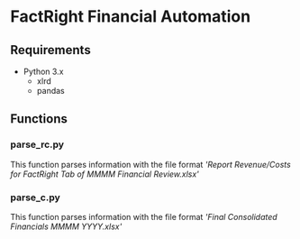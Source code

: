 # FactRight Financial Automation

## Requirements
* Python 3.x
    * xlrd
    * pandas
## Functions

### parse_rc.py
This function parses information with the file format *'Report Revenue/Costs for FactRight Tab of MMMM Financial Review.xlsx'*

### parse_c.py
This function parses information with the file format *'Final Consolidated Financials MMMM YYYY.xlsx'*

